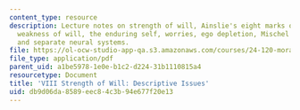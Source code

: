 ```yaml
---
content_type: resource
description: Lecture notes on strength of will, Ainslie's eight marks of the will,
  weakness of will, the enduring self, worries, ego depletion, Mischel's findings,
  and separate neural systems.
file: https://ol-ocw-studio-app-qa.s3.amazonaws.com/courses/24-120-moral-psychology-spring-2009/db9d06da8589eec84c3b94e677f20e13_MIT24_120s09_lec08.pdf
file_type: application/pdf
parent_uid: a1be5978-1e0e-b1c2-d224-31b1110815a4
resourcetype: Document
title: 'VIII Strength of Will: Descriptive Issues'
uid: db9d06da-8589-eec8-4c3b-94e677f20e13
---
```

